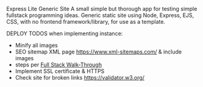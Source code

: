 Express Lite Generic Site
A small simple but thorough app for testing simple fullstack programming ideas.
Generic static site using Node, Express, EJS, CSS, with no frontend framework/library, for use as a template.

DEPLOY TODOS when implementing instance:
* Minify all images
* SEO sitemap XML page https://www.xml-sitemaps.com/ & include images
* steps per [Full Stack Walk-Through](https://github.com/Bijikyu/Full-Stack-Express-Walk-Through/blob/master/15-oauth.md)
* Implement SSL certificate & HTTPS
* Check site for broken links https://validator.w3.org/

